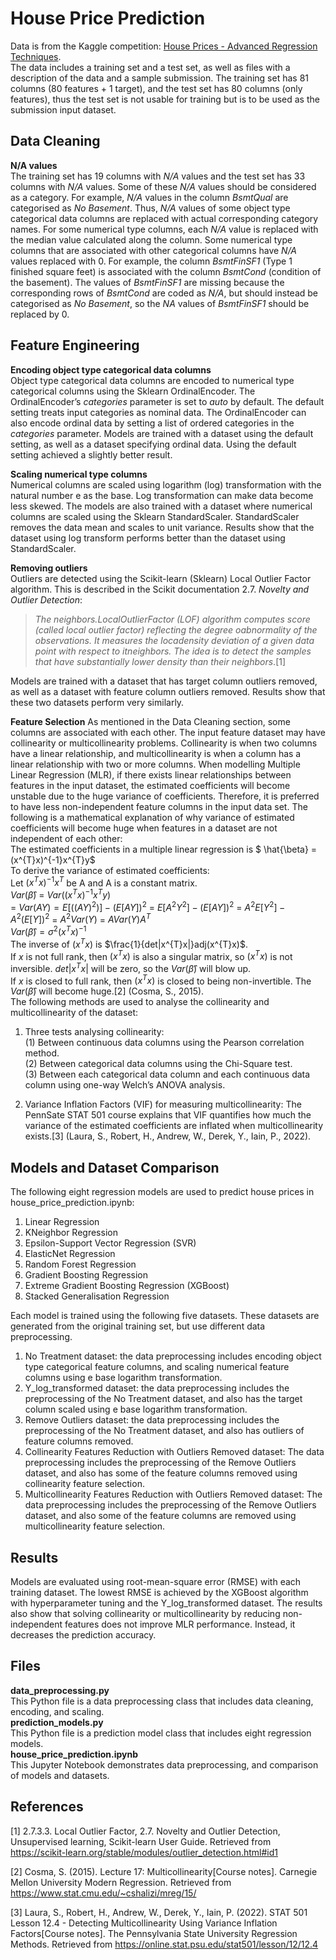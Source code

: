 # House Price Prediction
Data is from the Kaggle competition: [House Prices - Advanced Regression Techniques](https://www.kaggle.com/competitions/house-prices-advanced-regression-techniques/data).<br>
The data includes a training set and a test set, as well as files with a description of the data and a sample submission. The training set has 81 columns (80 features + 1 target), and the test set has 80 columns (only features), thus the test set is not usable for training but is to be used as the submission input dataset.

## Data Cleaning
**N/A values**<br>
The training set has 19 columns with *N/A* values and the test set has 33 columns with *N/A* values. Some of these *N/A* values should be considered as a category. For example, *N/A* values in the column *BsmtQual* are categorised as *No Basement*. Thus, *N/A* values of some object type categorical data columns are replaced with actual corresponding category names. For some numerical type columns, each *N/A* value is replaced with the median value calculated along the column. Some numerical type columns that are associated with other categorical columns have *N/A* values replaced with 0. For example, the column *BsmtFinSF1* (Type 1 finished square feet) is associated with the column *BsmtCond* (condition of the basement). The values of *BsmtFinSF1* are missing because the corresponding rows of *BsmtCond* are coded as *N/A*, but should instead be categorised as *No Basement*, so the *NA* values of *BsmtFinSF1* should be replaced by 0.

## Feature Engineering
**Encoding object type categorical data columns**<br>
Object type categorical data columns are encoded to numerical type categorical columns using the Sklearn OrdinalEncoder. The OrdinalEncoder’s *categories* parameter is set to *auto* by default. The default setting treats input categories as nominal data. The OrdinalEncoder can also encode ordinal data by setting a list of ordered categories in the *categories* parameter. Models are trained with a dataset using the default setting, as well as a dataset specifying ordinal data. Using the default setting achieved a slightly better result.

**Scaling numerical type columns**<br>
Numerical columns are scaled using logarithm (log) transformation with the natural number e as the base. Log transformation can make data become less skewed. The models are also trained with a dataset where numerical columns are scaled using the Sklearn StandardScaler. StandardScaler removes the data mean and scales to unit variance. Results show that the dataset using log transform performs better than the dataset using StandardScaler.

**Removing outliers**<br>
Outliers are detected using the Scikit-learn (Sklearn) Local Outlier Factor algorithm. This is described in the Scikit documentation 2.7. *Novelty and Outlier Detection*:<br>
>*The neighbors.LocalOutlierFactor (LOF) algorithm computes score (called local outlier factor) reflecting the degree oabnormality of the observations. It measures the locadensity deviation of a given data point with respect to itneighbors. The idea is to detect the samples that have substantially lower density than their neighbors*.[1]

Models are trained with a dataset that has target column outliers removed, as well as a dataset with feature column outliers removed. Results show that these two datasets perform very similarly.

**Feature Selection**
As mentioned in the Data Cleaning section, some columns are associated with each other. The input feature dataset may have collinearity or multicollinearity problems. Collinearity is when two columns have a linear relationship, and multicollinearity is when a column has a linear relationship with two or more columns. When modelling Multiple Linear Regression (MLR), if there exists linear relationships between features in the input dataset, the estimated coefficients will become unstable due to the huge variance of coefficients. Therefore, it is preferred to have less non-independent feature columns in the input data set. The following is a mathematical explanation of why variance of estimated coefficients will become huge when features in a dataset are not independent of each other:<br>
The estimated coefficients in a multiple linear regression is $ \hat{\beta} = (x^{T}x)^{-1}x^{T}y$<br>
To derive the variance of estimated coefficients:<br>
Let $(x^{T}x)^{-1}x^{T}$ be A and A is a constant matrix.<br>
$Var(\hat{\beta})$ = $Var((x^{T}x)^{-1}x^{T}y)$<br>
= $Var(AY) = E[((AY)^{2})] - (E[AY])^{2}$
= $E[A^{2}Y^{2}] - (E[AY])^{2}$
= $A^{2}E[Y^{2}] - A^{2}(E[Y])^{2}$
= $A^{2}Var(Y)$
= $A Var(Y) A^{T}$<br>
$Var(\hat{\beta}) = \sigma^{2}(x^{T}x)^{-1}$<br>
The inverse of $(x^{T}x)$ is $\frac{1}{det|x^{T}x|}adj(x^{T}x)$.<br>
If $x$ is not full rank, then $(x^{T}x)$ is also a singular matrix,
so $(x^{T}x)$ is not inversible.
${det|x^{T}x|}$ will be zero, so the $Var(\hat{\beta})$ will blow up.<br>
If $x$ is closed to full rank, then $(x^{T}x)$ is closed to being non-invertible.
The $Var(\hat{\beta})$ will become huge.[2] (Cosma, S., 2015).<br>
The following methods are used to analyse the collinearity and multicollinearity of the dataset:
1. Three tests analysing collinearity:<br>
(1) Between continuous data columns using the Pearson correlation method.<br>
(2) Between categorical data columns using the Chi-Square test.<br>
(3) Between each categorical data column and each continuous data column using one-way Welch’s ANOVA analysis.

2. Variance Inflation Factors (VIF) for measuring multicollinearity: The PennSate STAT 501 course explains that VIF quantifies how much the variance of the estimated coefficients are inflated when multicollinearity exists.[3] (Laura, S., Robert, H., Andrew, W., Derek, Y., Iain, P., 2022).

## Models and Dataset Comparison
The following eight regression models are used to predict house prices in house_price_prediction.ipynb:
1. Linear Regression
2. KNeighbor Regression
3. Epsilon-Support Vector Regression (SVR)
4. ElasticNet Regression
5. Random Forest Regression
6. Gradient Boosting Regression
7. Extreme Gradient Boosting Regression (XGBoost)
8. Stacked Generalisation Regression<br>

Each model is trained using the following five datasets. These datasets are generated from the original training set, but use different data preprocessing.
1. No Treatment dataset: the data preprocessing includes encoding object type categorical feature columns, and scaling numerical feature columns using e base logarithm transformation.
2. Y_log_transformed dataset: the data preprocessing includes the preprocessing of the No Treatment dataset, and also has the target column scaled using e base logarithm transformation.
3. Remove Outliers dataset: the data preprocessing includes the preprocessing of the No Treatment dataset, and also has outliers of feature columns removed.
4. Collinearity Features Reduction with Outliers Removed dataset: The data preprocessing includes the preprocessing of the Remove Outliers dataset, and also has some of the feature columns removed using collinearity feature selection.
5. Multicollinearity Features Reduction with Outliers Removed dataset: The data preprocessing includes the preprocessing of the Remove Outliers dataset, and also some of the feature columns are removed using multicollinearity feature selection.

## Results
Models are evaluated using root-mean-square error (RMSE) with each training dataset. The lowest RMSE is achieved by the XGBoost algorithm with hyperparameter tuning and the Y_log_transformed dataset. The results also show that solving collinearity or multicollinearity by reducing non-independent features does not improve MLR performance. Instead, it decreases the prediction accuracy.

## Files
**data_preprocessing.py**<br>
This Python file is a data preprocessing class that includes data cleaning, encoding, and scaling.<br>
**prediction_models.py**<br>
This Python file is a prediction model class that includes eight regression models.<br>
**house_price_prediction.ipynb**<br>
This Jupyter Notebook demonstrates data preprocessing, and comparison of models and datasets.<br>

## References
[1] 2.7.3.3. Local Outlier Factor, 2.7. Novelty and Outlier Detection, Unsupervised learning, Scikit-learn User Guide. Retrieved from https://scikit-learn.org/stable/modules/outlier_detection.html#id1

[2] Cosma, S. (2015). Lecture 17: Multicollinearity[Course notes]. Carnegie Mellon University Modern Regression. Retrieved from https://www.stat.cmu.edu/~cshalizi/mreg/15/

[3] Laura, S., Robert, H., Andrew, W., Derek, Y., Iain, P. (2022). STAT 501 Lesson 12.4 - Detecting Multicollinearity Using Variance Inflation Factors[Course notes]. The Pennsylvania State University Regression Methods. Retrieved from https://online.stat.psu.edu/stat501/lesson/12/12.4